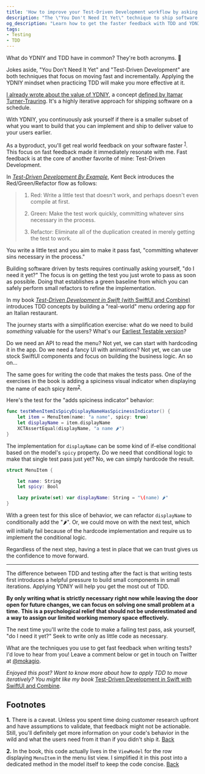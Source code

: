 ```yaml
---
title: 'How to improve your Test-Driven Development workflow by asking "Do I need this yet?"'
description: "The \"You Don't Need It Yet\" technique to ship software on a schedule results in fast real-world feeback. The same mindset can be applied with Test-Driven Development to move between the Red, Green, and Refactor stages faster."
og_description: "Learn how to get the faster feedback with TDD and YDNIY."
tags:
- Testing
- TDD
---
```


What do YDNIY and TDD have in common?
They're both acronyms. 🥁

Jokes aside, "You Don't Need It Yet" and "Test-Driven Development" are both techniques that focus on moving fast and incrementally.
Applying the YDNIY mindset when practicing TDD will make you more effective at it.

[I already wrote about the value of YDNIY](https://mokacoding.com/blog/you-dont-need-it-yet/), a concept [defined by Itamar Turner-Trauring](https://codewithoutrules.com/2020/09/18/ydniy/).
It's a highly iterative approach for shipping software on a schedule.

With YDNIY, you continuously ask yourself if there is a smaller subset of what you want to build that you can implement and ship to deliver value to your users earlier.

As a byproduct, you'll get real world feedback on your software faster <sup id="fn-feedback-caveat-back"><a href="#fn-feedback-caveat">1</a></sup>.
This focus on fast feedback made it immediately resonate with me.
Fast feedback is at the core of another favorite of mine: Test-Driven Development.

In [_Test-Driven Development By Example_](https://geni.us/NwUB1Ns), Kent Beck introduces the Red/Green/Refactor flow as follows:

> 1. Red: Write a little test that doesn't work, and perhaps doesn't even compile at first.
>
> 2. Green: Make the test work quickly, committing whatever sins necessary in the process.
>
> 3. Refactor: Eliminate all of the duplication created in merely getting the test to work.

You write a little test and you aim to make it pass fast, "committing whatever sins necessary in the process."

Building software driven by tests requires continually asking yourself, "do I need it yet?"
The focus is on getting the test you just wrote to pass as soon as possible.
Doing that establishes a green baseline from which you can safely perform small refactors to refine the implementation.

In my book [_Test-Driven Development in Swift_ (with SwiftUI and Combine)](https://tddinswift.com) introduces TDD concepts by building a "real-world" menu ordering app for an Italian restaurant.

The journey starts with a simplification exercise: what do we need to build _something_ valuable for the users?
What's our [Earliest Testable version](https://blog.crisp.se/2016/01/25/henrikkniberg/making-sense-of-mvp)?

Do we need an API to read the menu?
Not yet, we can start with hardcoding it in the app.
Do we need a fancy UI with animations?
Not yet, we can use stock SwiftUI components and focus on building the business logic.
An so on...

The same goes for writing the code that makes the tests pass.
One of the exercises in the book is adding a spiciness visual indicator when displaying the name of each spicy item<sup id="fn-example-back"><a href="#fn-example">2</a></sup>.

Here's the test for the "adds spiciness indicator" behavior:

```swift
func testWhenItemIsSpicyDisplayNameHasSpicinessIndicator() {
    let item = MenuItem(name: "a name", spicy: true)
    let displayName = item.displayName
    XCTAssertEqual(displayName, "a name 🌶")
}
```

The implementation for `displayName` can be some kind of if-else conditional based on the model's `spicy` property.
Do we need that conditional logic to make that single test pass just yet?
No, we can simply hardcode the result.

```swift
struct MenuItem {

    let name: String
    let spicy: Bool

    lazy private(set) var displayName: String = "\(name) 🌶"
}
```

With a green test for this slice of behavior, we can refactor `displayName` to conditionally add the "🌶".
Or, we could move on with the next test, which will initially fail because of the hardcode implementation and require us to implement the conditional logic.

Regardless of the next step, having a test in place that we can trust gives us the confidence to move forward.

---

The difference between TDD and testing after the fact is that writing tests first introduces a helpful pressure to build small components in small iterations.
Applying YDNIY will help you get the most out of TDD.

**By only writing what is strictly necessary right now while leaving the door open for future changes, we can focus on solving one small problem at a time.**
**This is a psychological relief that should not be underestimated and a way to assign our limited working memory space effectively.**

The next time you'll write the code to make a failing test pass, ask yourself, "do I need it yet?"
Seek to write only as little code as necessary.

What are the techniques you use to get fast feedback when writing tests?
I'd love to hear from you!
Leave a comment below or get in touch on Twitter at [@mokagio](https://twitter.com/mokagio).

_Enjoyed this post?_
_Want to know more about how to apply TDD to move iteratively?_
_You might like my book_ [Test-Driven Development in Swift with SwiftUI and Combine](https://tddinswift.com).

## Footnotes

<span id="fn-feedback-caveat">**1.**</span>
There is a caveat.
Unless you spent time doing customer research upfront and have assumptions to validate, that feedback might not be actionable.
Still, you'll definitely get more information on your code's behavior in the wild and what the users need from it than if you didn't ship it.
[Back](#fn-feedback-caveat-back)

<span id="fn-example">**2.**</span>
In the book, this code actually lives in the `ViewModel` for the row displaying `MenuItem` in the menu list view.
I simplified it in this post into a dedicated method in the model itself to keep the code concise.
[Back](#fn-example-back)
